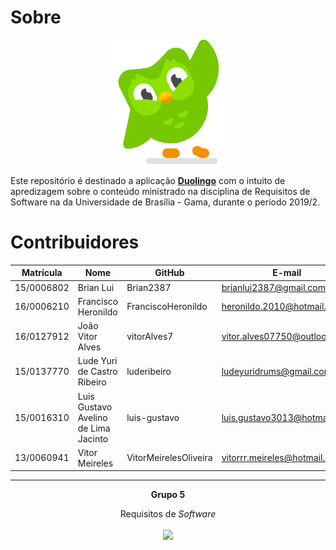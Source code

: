 # Sobre

<div align="center"><img src= "docs/images/duolingo_hello.png"/></div>

Este repositório é destinado a aplicação [**Duolingo**](https://www.duolingo.com/) com o intuito de apredizagem sobre o conteúdo ministrado na disciplina de Requisitos de Software na da Universidade de Brasília - Gama, durante o período 2019/2.

# Contribuidores

|Matrícula|Nome|GitHub|E-mail|
|----------|---------------------------|------------------|-------------------------------|
|15/0006802|Brian Lui|Brian2387|brianlui2387@gmail.com|
|16/0006210|Francisco Heronildo|FranciscoHeronildo|heronildo.2010@hotmail.com|
|16/0127912|João Vitor Alves|vitorAlves7|vitor.alves07750@outlook.com|
|15/0137770|Lude Yuri de Castro Ribeiro|luderibeiro|ludeyuridrums@gmail.com|
|15/0016310|Luis Gustavo Avelino de Lima Jacinto|luis-gustavo|luis.gustavo3013@hotmail.com|
|13/0060941|Vitor Meireles|VitorMeirelesOliveira|vitorrr.meireles@hotmail.com|

<hr/>
<p align="center"><b>Grupo 5</b></p>
<p align="center">Requisitos de <i>Software</i><br /><br />
<a href="https://fga.unb.br" target="_blank"><img width="230"src="https://4.bp.blogspot.com/-0aa6fAFnSnA/VzICtBQgciI/AAAAAAAARn4/SxVsQPFNeE0fxkCPVgMWbhd5qIEAYCMbwCLcB/s1600/unb-gama.png"></a>
</p>
